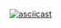 [![asciicast](https://asciinema.org/a/5qiNZpsDvoJ4KtZDLyMRwnPH8.svg)](https://asciinema.org/a/5qiNZpsDvoJ4KtZDLyMRwnPH8)
